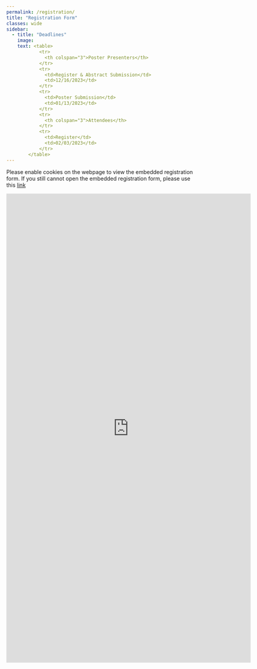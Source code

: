```yaml
---
permalink: /registration/
title: "Registration Form"
classes: wide
sidebar:
  - title: "Deadlines"
    image: 
    text: <table> 
            <tr>
              <th colspan="3">Poster Presenters</th>
            </tr>
            <tr>
              <td>Register & Abstract Submission</td>
              <td>12/16/2023</td>
            </tr>
            <tr>
              <td>Poster Submission</td>
              <td>01/13/2023</td>
            </tr>
            <tr>
              <th colspan="3">Attendees</th>
            </tr>
            <tr>
              <td>Register</td>
              <td>02/03/2023</td>
            </tr>
        </table>
---
```

Please enable cookies on the webpage to view the embedded registration form. If you still cannot open the embedded registration form, please use this <a href="https://docs.google.com/forms/d/e/1FAIpQLSfgP6VYTzfb77hLmNBHUnKOH2FcWfTylB8MXRATSOYa5giN2A/viewform?usp=sf_link">link</a>

<iframe src="https://docs.google.com/forms/d/e/1FAIpQLSfgP6VYTzfb77hLmNBHUnKOH2FcWfTylB8MXRATSOYa5giN2A/viewform?embedded=true" width="640" height="1225" frameborder="0" marginheight="0" marginwidth="0">Loading…</iframe>
